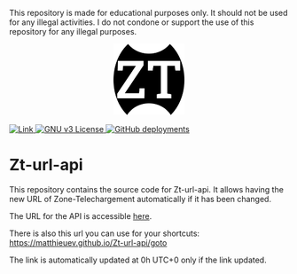 This repository is made for educational purposes only. It should not be used for any illegal activities. I do not condone or support the use of this repository for any illegal purposes.
<p align="center">
  <a href="icon.png" target="_blank">
    <img src="icon.png" alt="Logo" width="128" height="128">
  </a>
</p>

<p>
  <a href="https://matthieuEv.github.io/Zt-url-api/url.json" target="_blank" style="cursor: pointer;">
    <img src="https://img.shields.io/badge/Link-blue?style=for-the-badge"
         alt="Link"
         onclick="window.open('https://matthieuev.github.io/Zt-url-api/url.json', '_blank');">
  </a>
  
  <a href="https://www.gnu.org/licenses/gpl-3.0.fr.html" target="_blank" style="cursor: pointer;">
    <img src="https://img.shields.io/badge/License-GNU_v3-blue?style=for-the-badge"
         alt="GNU v3 License"
         onclick="window.open('https://www.gnu.org/licenses/gpl-3.0.fr.html', '_blank');">
  </a>
  
  <a href="https://github.com/matthieuEv/Zt-url-api/deployments/activity_log?environment=github-pages" target="_blank" style="cursor: pointer;">
    <img src="https://img.shields.io/github/deployments/matthieuEv/Zt-url-api/github-pages?style=for-the-badge"
         alt="GitHub deployments"
         onclick="window.open('https://github.com/matthieuEv/Zt-url-api/deployments/activity_log?environment=github-pages', '_blank');">
  </a>
</p>

# Zt-url-api

This repository contains the source code for Zt-url-api. It allows having the new URL of Zone-Telechargement automatically if it has been changed.

The URL for the API is accessible [here](https://matthieuev.github.io/Zt-url-api/url.json).

There is also this url you can use for your shortcuts: https://matthieuev.github.io/Zt-url-api/goto

The link is automatically updated at 0h UTC+0 only if the link updated.
